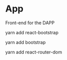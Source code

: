 # App
Front-end for the DAPP

yarn add react-bootstrap

yarn add bootstrap

yarn add react-router-dom

